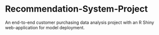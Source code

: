 # Recommendation-System-Project
An end-to-end customer purchasing data analysis project with an R Shiny web-application for model deployment.
